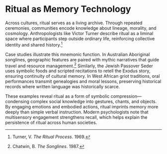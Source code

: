 # Ritual as Memory Technology

Across cultures, ritual serves as a living archive. Through repeated ceremonies, communities encode knowledge about lineage, morality, and cosmology. Anthropologists like Victor Turner describe ritual as a liminal space where participants step outside ordinary life, reinforcing collective identity and shared history.[^1]

Case studies illustrate this mnemonic function. In Australian Aboriginal songlines, geographic features are paired with mythic narratives that guide travel and resource management.[^2] Similarly, the Jewish Passover Seder uses symbolic foods and scripted recitations to retell the Exodus story, ensuring continuity of cultural memory. In West African griot traditions, oral performances transmit genealogies and moral lessons, preserving historical records where written language was historically scarce.

These examples reveal ritual as a form of symbolic compression—condensing complex social knowledge into gestures, chants, and objects. By engaging emotions and embodied actions, ritual imprints memory more deeply than simple verbal instruction. Modern psychologists note that multisensory engagement strengthens recall, which helps explain the persistence of ritual across human societies.

[^1]: Turner, V. *The Ritual Process*. 1969.
[^2]: Chatwin, B. *The Songlines*. 1987.
